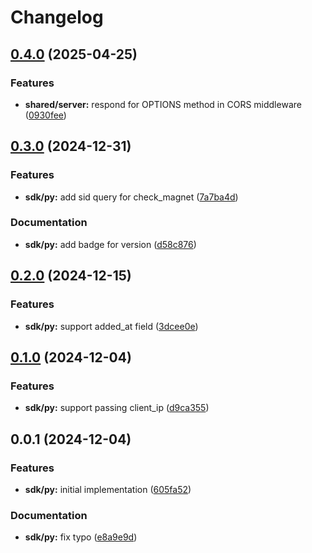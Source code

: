 # Changelog

## [0.4.0](https://github.com/charleeislegend/stremthru/compare/sdk-py-0.3.0...sdk-py-0.4.0) (2025-04-25)


### Features

* **shared/server:** respond for OPTIONS method in CORS middleware ([0930fee](https://github.com/charleeislegend/stremthru/commit/0930feee24b3e6521dd4b58facbe66b7363e73d8))

## [0.3.0](https://github.com/MunifTanjim/stremthru/compare/sdk-py-0.2.0...sdk-py-0.3.0) (2024-12-31)


### Features

* **sdk/py:** add sid query for check_magnet ([7a7ba4d](https://github.com/MunifTanjim/stremthru/commit/7a7ba4d43e441494d89b04e54fcabe1ee791444b))


### Documentation

* **sdk/py:** add badge for version ([d58c876](https://github.com/MunifTanjim/stremthru/commit/d58c87602ff3374334d5060bd8b20987f2782d24))

## [0.2.0](https://github.com/MunifTanjim/stremthru/compare/sdk-py-0.1.0...sdk-py-0.2.0) (2024-12-15)


### Features

* **sdk/py:** support added_at field ([3dcee0e](https://github.com/MunifTanjim/stremthru/commit/3dcee0eead3ce435a1e1a8a4f8dfcad954e861eb))

## [0.1.0](https://github.com/MunifTanjim/stremthru/compare/sdk-py-0.0.1...sdk-py-0.1.0) (2024-12-04)


### Features

* **sdk/py:** support passing client_ip ([d9ca355](https://github.com/MunifTanjim/stremthru/commit/d9ca355688d462c78d3a255c521d16bf481299e0))

## 0.0.1 (2024-12-04)


### Features

* **sdk/py:** initial implementation ([605fa52](https://github.com/MunifTanjim/stremthru/commit/605fa5282dc3f9d555e9a4748977dade05c0fb11))


### Documentation

* **sdk/py:** fix typo ([e8a9e9d](https://github.com/MunifTanjim/stremthru/commit/e8a9e9dfe312bc650ecdd4b10e4598956c4b0a99))
